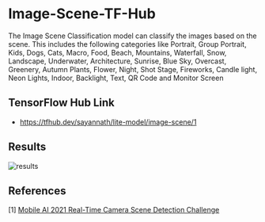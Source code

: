 # Image-Scene-TF-Hub

The Image Scene Classification model can classify the images based on the scene. This includes the following categories like Portrait, Group Portrait, Kids, Dogs, Cats, Macro, Food, Beach, Mountains, Waterfall, Snow, Landscape, Underwater, Architecture, Sunrise, Blue Sky, Overcast, Greenery, Autumn Plants, Flower, Night, Shot Stage, Fireworks, Candle light, Neon Lights, Indoor, Backlight, Text, QR Code and Monitor Screen

## TensorFlow Hub Link

- https://tfhub.dev/sayannath/lite-model/image-scene/1


## Results

![results](https://user-images.githubusercontent.com/41967348/147388847-e6dd20f9-f0cc-400d-b787-1b84a8355598.png)

## References

[1] [Mobile AI 2021 Real-Time Camera Scene Detection Challenge](https://competitions.codalab.org/competitions/28113)
